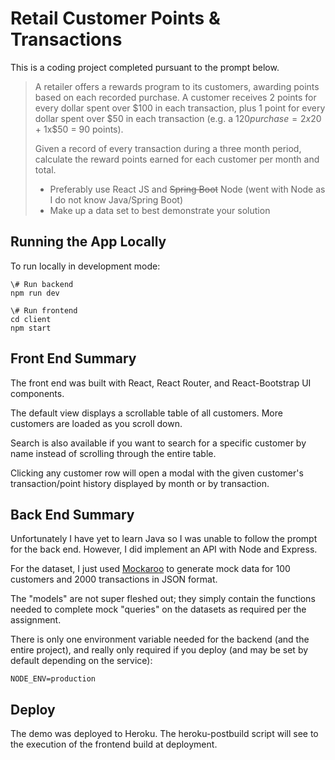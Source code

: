 # Retail Customer Points & Transactions

This is a coding project completed pursuant to the prompt below.  


>
> A retailer offers a rewards program to its customers, awarding points based on each recorded purchase.
> A customer receives 2 points for every dollar spent over $100 in each transaction, plus 1 point for every dollar spent over $50 in each transaction (e.g. a $120 purchase = 2x$20 + 1x$50 = 90 points).
>
> Given a record of every transaction during a three month period, calculate the reward points earned for each customer per month and total.
>
> - Preferably use React JS and ~~Spring Boot~~ Node (went with Node as I do not know Java/Spring Boot)
> - Make up a data set to best demonstrate your solution
>

## Running the App Locally

To run locally in development mode:

    \# Run backend
    npm run dev

    \# Run frontend 
    cd client
    npm start

## Front End Summary

The front end was built with React, React Router, and React-Bootstrap UI components. 

The default view displays a scrollable table of all customers.  More customers are loaded as you scroll down. 

Search is also available if you want to search for a specific customer by name instead of scrolling through the entire table. 

Clicking any customer row will open a modal with the given customer's transaction/point history displayed by month or by transaction. 

## Back End Summary

Unfortunately I have yet to learn Java so I was unable to follow the prompt for the back end.  However, I did implement an API with Node and Express. 

For the dataset, I just used [Mockaroo](https://www.mockaroo.com/) to generate mock data for 100 customers and 2000 transactions in JSON format.

The "models" are not super fleshed out; they simply contain the functions needed to complete mock "queries" on the datasets as required per the assignment.

There is only one environment variable needed for the backend (and the entire project), and really only required if you deploy (and may be set by default depending on the service):

    NODE_ENV=production

## Deploy

The demo was deployed to Heroku.  The heroku-postbuild script will see to the execution of the frontend build at deployment.  

